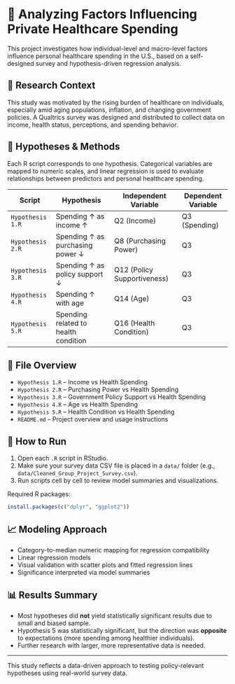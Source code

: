 # 🏥 Analyzing Factors Influencing Private Healthcare Spending

This project investigates how individual-level and macro-level factors influence personal healthcare spending in the U.S., based on a self-designed survey and hypothesis-driven regression analysis.

## 📌 Research Context

This study was motivated by the rising burden of healthcare on individuals, especially amid aging populations, inflation, and changing government policies. A Qualtrics survey was designed and distributed to collect data on income, health status, perceptions, and spending behavior.

## 🧪 Hypotheses & Methods

Each R script corresponds to one hypothesis. Categorical variables are mapped to numeric scales, and linear regression is used to evaluate relationships between predictors and personal healthcare spending.

| Script | Hypothesis | Independent Variable | Dependent Variable |
|--------|------------|----------------------|---------------------|
| `Hypothesis 1.R` | Spending ↑ as income ↑ | Q2 (Income) | Q3 (Spending) |
| `Hypothesis 2.R` | Spending ↑ as purchasing power ↓ | Q8 (Purchasing Power) | Q3 |
| `Hypothesis 3.R` | Spending ↑ as policy support ↓ | Q12 (Policy Supportiveness) | Q3 |
| `Hypothesis 4.R` | Spending ↑ with age | Q14 (Age) | Q3 |
| `Hypothesis 5.R` | Spending related to health condition | Q16 (Health Condition) | Q3 |

## 📂 File Overview

- `Hypothesis 1.R` – Income vs Health Spending  
- `Hypothesis 2.R` – Purchasing Power vs Health Spending  
- `Hypothesis 3.R` – Government Policy Support vs Health Spending  
- `Hypothesis 4.R` – Age vs Health Spending  
- `Hypothesis 5.R` – Health Condition vs Health Spending  
- `README.md` – Project overview and usage instructions

## 🔧 How to Run

1. Open each `.R` script in RStudio.
2. Make sure your survey data CSV file is placed in a `data/` folder (e.g., `data/Cleaned_Group_Project_Survey.csv`).
3. Run scripts cell by cell to review model summaries and visualizations.

Required R packages:
```r
install.packages(c("dplyr", "ggplot2"))
```

## 📈 Modeling Approach

- Category-to-median numeric mapping for regression compatibility
- Linear regression models
- Visual validation with scatter plots and fitted regression lines
- Significance interpreted via model summaries

## 📊 Results Summary

- Most hypotheses did **not** yield statistically significant results due to small and biased sample.
- Hypothesis 5 was statistically significant, but the direction was **opposite** to expectations (more spending among healthier individuals).
- Further research with larger, more representative data is needed.

---

This study reflects a data-driven approach to testing policy-relevant hypotheses using real-world survey data.
